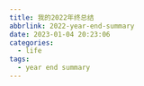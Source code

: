 ```yaml
---
title: 我的2022年终总结
abbrlink: 2022-year-end-summary
date: 2023-01-04 20:23:06
categories:
  - life
tags:
  - year end summary
---
```

